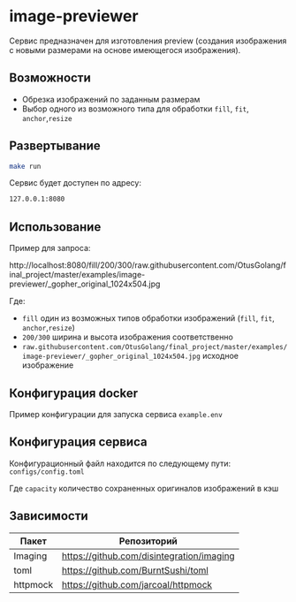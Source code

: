 
# image-previewer

Сервис предназначен для изготовления preview (создания изображения с новыми размерами на основе имеющегося изображения).

## Возможности
- Обрезка изображений по заданным размерам
- Выбор одного из возможного типа для обработки `fill`, `fit`, `anchor`,`resize`

## Развертывание
```sh
make run
```
Сервис будет доступен по адресу:
```sh
127.0.0.1:8080
```

## Использование

Пример для запроса:

http://localhost:8080/fill/200/300/raw.githubusercontent.com/OtusGolang/final_project/master/examples/image-previewer/_gopher_original_1024x504.jpg

Где:
- `fill` один из возможных типов обработки изображений (`fill`, `fit`, `anchor`,`resize`)
- `200/300` ширина и высота изображения соответственно
- `raw.githubusercontent.com/OtusGolang/final_project/master/examples/image-previewer/_gopher_original_1024x504.jpg` исходное изображение


## Конфигурация docker

Пример конфигурации для запуска сервиса `example.env`

## Конфигурация  сервиса

Конфигурационный файл находится по следующему пути: `configs/config.toml`

Где `capacity` количество сохраненных оригиналов изображений в кэш

## Зависимости

| Пакет | Репозиторий |
| ------ | ------ |
| Imaging | https://github.com/disintegration/imaging |
| toml | https://github.com/BurntSushi/toml |
| httpmock | https://github.com/jarcoal/httpmock |


